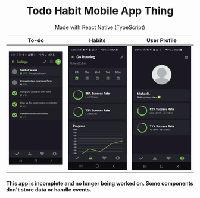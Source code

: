 <div align="center">
<h1>Todo Habit Mobile App Thing</h1>
Made with React Native (TypeScript)
</div>

| To-do                                                      | Habits                                                  | User Profile                                           |
| ---------------------------------------------------------- | ------------------------------------------------------- | ------------------------------------------------------ |
| <img title="" src="./screenshots/TodoListView.jpg" alt=""> | <img title="" src="./screenshots/HabitView.jpg" alt=""> | <img title="" src="./screenshots/UserView.jpg" alt=""> |

#### This app is incomplete and no longer being worked on. Some components don't store data or handle events.
